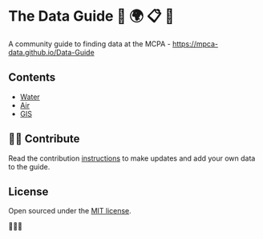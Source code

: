 # The Data Guide :mag_right: :earth_africa: :clipboard: :floppy_disk:

A community guide to finding data at the MCPA - https://mpca-data.github.io/Data-Guide

## Contents

- [Water](https://mpca-data.github.io/Data-Guide/01-water/)
- [Air](https://mpca-data.github.io/Data-Guide/02-air/)
- [GIS](https://mpca-data.github.io/Data-Guide//04-gis/)


## :rocket::pencil: Contribute 

Read the contribution [instructions](https://mpca-data.github.io/Data-Guide//99-contribute/) to make updates and add your own data to the guide.


## License

Open sourced under the [MIT license](LICENSE.md).

:clap::heart_eyes_cat::dog:
